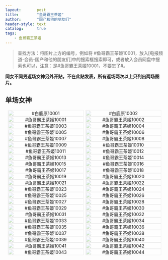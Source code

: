 ```yaml
---
layout:       post
title:        "鱼哥霸王茶姬"
author:       "国产和他的朋友们"
header-style: text
catalog:      true
tags:
    - 鱼哥霸王茶姬
---
```


> 查找方法：将图片上方的编号，例如将 #鱼哥霸王茶姬10001，放入[电报频道-会员-国产和他的朋友们]中的搜索框搜索即可，或者放入会员网盘中搜索也可以，注意：是#鱼哥霸王茶姬10001，不要忘了#。

**同女不同男返场女神另外开贴，不在此贴发表，所有返场两次以上只列出两场图片。**

## 单场女神

<div style="display: flex; justify-content: center;">
    <div style="position: relative; width: 48%; margin-right: 1%;">
        <img src="https://tanhuawanrenmigroup.top/yugebawangchaji/bailuyuan10001.jpg" style="width: 100%;"/>
        <div style="position: absolute; top: 0; left: 0; width: 100%; text-align: center; background-color: rgba(255, 255, 255, 0.7); font-size: 14px;">
            #白鹿原10001
        </div>
    </div>
    <div style="position: relative; width: 48%;">
        <img src="https://tanhuawanrenmigroup.top/yugebawangchaji/bailuyuan10002.jpg" style="width: 100%;"/>
        <div style="position: absolute; top: 0; left: 0; width: 100%; text-align: center; background-color: rgba(255, 255, 255, 0.7); font-size: 14px;">
            #白鹿原10002
        </div>
    </div>
</div>

<div style="display: flex; justify-content: center;">
    <div style="position: relative; width: 48%; margin-right: 1%;">
        <img src="https://tanhuawanrenmigroup.top/yugebawangchaji/yugebawangchaji10001.jpg" style="width: 100%;"/>
        <div style="position: absolute; top: 0; left: 0; width: 100%; text-align: center; background-color: rgba(255, 255, 255, 0.7); font-size: 14px;">
            #鱼哥霸王茶姬10001
        </div>
    </div>
    <div style="position: relative; width: 48%;">
        <img src="https://tanhuawanrenmigroup.top/yugebawangchaji/yugebawangchaji10002.jpg" style="width: 100%;"/>
        <div style="position: absolute; top: 0; left: 0; width: 100%; text-align: center; background-color: rgba(255, 255, 255, 0.7); font-size: 14px;">
            #鱼哥霸王茶姬10002
        </div>
    </div>
</div>

<div style="display: flex; justify-content: center;">
    <div style="position: relative; width: 48%; margin-right: 1%;">
        <img src="https://tanhuawanrenmigroup.top/yugebawangchaji/yugebawangchaji10003.jpg" style="width: 100%;"/>
        <div style="position: absolute; top: 0; left: 0; width: 100%; text-align: center; background-color: rgba(255, 255, 255, 0.7); font-size: 14px;">
            #鱼哥霸王茶姬10003
        </div>
    </div>
    <div style="position: relative; width: 48%;">
        <img src="https://tanhuawanrenmigroup.top/yugebawangchaji/yugebawangchaji10004.jpg" style="width: 100%;"/>
        <div style="position: absolute; top: 0; left: 0; width: 100%; text-align: center; background-color: rgba(255, 255, 255, 0.7); font-size: 14px;">
            #鱼哥霸王茶姬10004
        </div>
    </div>
</div>

<div style="display: flex; justify-content: center;">
    <div style="position: relative; width: 48%; margin-right: 1%;">
        <img src="https://tanhuawanrenmigroup.top/yugebawangchaji/yugebawangchaji10005.jpg" style="width: 100%;"/>
        <div style="position: absolute; top: 0; left: 0; width: 100%; text-align: center; background-color: rgba(255, 255, 255, 0.7); font-size: 14px;">
            #鱼哥霸王茶姬10005
        </div>
    </div>
    <div style="position: relative; width: 48%;">
        <img src="https://tanhuawanrenmigroup.top/yugebawangchaji/yugebawangchaji10006.jpg" style="width: 100%;"/>
        <div style="position: absolute; top: 0; left: 0; width: 100%; text-align: center; background-color: rgba(255, 255, 255, 0.7); font-size: 14px;">
            #鱼哥霸王茶姬10006
        </div>
    </div>
</div>

<div style="display: flex; justify-content: center;">
    <div style="position: relative; width: 48%; margin-right: 1%;">
        <img src="https://tanhuawanrenmigroup.top/yugebawangchaji/yugebawangchaji10007.jpg" style="width: 100%;"/>
        <div style="position: absolute; top: 0; left: 0; width: 100%; text-align: center; background-color: rgba(255, 255, 255, 0.7); font-size: 14px;">
            #鱼哥霸王茶姬10007
        </div>
    </div>
    <div style="position: relative; width: 48%;">
        <img src="https://tanhuawanrenmigroup.top/yugebawangchaji/yugebawangchaji10008.jpg" style="width: 100%;"/>
        <div style="position: absolute; top: 0; left: 0; width: 100%; text-align: center; background-color: rgba(255, 255, 255, 0.7); font-size: 14px;">
            #鱼哥霸王茶姬10008
        </div>
    </div>
</div>

<div style="display: flex; justify-content: center;">
    <div style="position: relative; width: 48%; margin-right: 1%;">
        <img src="https://tanhuawanrenmigroup.top/yugebawangchaji/yugebawangchaji10009.jpg" style="width: 100%;"/>
        <div style="position: absolute; top: 0; left: 0; width: 100%; text-align: center; background-color: rgba(255, 255, 255, 0.7); font-size: 14px;">
            #鱼哥霸王茶姬10009
        </div>
    </div>
    <div style="position: relative; width: 48%;">
        <img src="https://tanhuawanrenmigroup.top/yugebawangchaji/yugebawangchaji10010.jpg" style="width: 100%;"/>
        <div style="position: absolute; top: 0; left: 0; width: 100%; text-align: center; background-color: rgba(255, 255, 255, 0.7); font-size: 14px;">
            #鱼哥霸王茶姬10010
        </div>
    </div>
</div>

<div style="display: flex; justify-content: center;">
    <div style="position: relative; width: 48%; margin-right: 1%;">
        <img src="https://tanhuawanrenmigroup.top/yugebawangchaji/yugebawangchaji10011.jpg" style="width: 100%;"/>
        <div style="position: absolute; top: 0; left: 0; width: 100%; text-align: center; background-color: rgba(255, 255, 255, 0.7); font-size: 14px;">
            #鱼哥霸王茶姬10011
        </div>
    </div>
    <div style="position: relative; width: 48%;">
        <img src="https://tanhuawanrenmigroup.top/yugebawangchaji/yugebawangchaji10012.jpg" style="width: 100%;"/>
        <div style="position: absolute; top: 0; left: 0; width: 100%; text-align: center; background-color: rgba(255, 255, 255, 0.7); font-size: 14px;">
            #鱼哥霸王茶姬10012
        </div>
    </div>
</div>

<div style="display: flex; justify-content: center;">
    <div style="position: relative; width: 48%; margin-right: 1%;">
        <img src="https://tanhuawanrenmigroup.top/yugebawangchaji/yugebawangchaji10013.jpg" style="width: 100%;"/>
        <div style="position: absolute; top: 0; left: 0; width: 100%; text-align: center; background-color: rgba(255, 255, 255, 0.7); font-size: 14px;">
            #鱼哥霸王茶姬10013
        </div>
    </div>
    <div style="position: relative; width: 48%;">
        <img src="https://tanhuawanrenmigroup.top/yugebawangchaji/yugebawangchaji10014.jpg" style="width: 100%;"/>
        <div style="position: absolute; top: 0; left: 0; width: 100%; text-align: center; background-color: rgba(255, 255, 255, 0.7); font-size: 14px;">
            #鱼哥霸王茶姬10014
        </div>
    </div>
</div>

<div style="display: flex; justify-content: center;">
    <div style="position: relative; width: 48%; margin-right: 1%;">
        <img src="https://tanhuawanrenmigroup.top/yugebawangchaji/yugebawangchaji10015.jpg" style="width: 100%;"/>
        <div style="position: absolute; top: 0; left: 0; width: 100%; text-align: center; background-color: rgba(255, 255, 255, 0.7); font-size: 14px;">
            #鱼哥霸王茶姬10015
        </div>
    </div>
    <div style="position: relative; width: 48%;">
        <img src="https://tanhuawanrenmigroup.top/yugebawangchaji/yugebawangchaji10016.jpg" style="width: 100%;"/>
        <div style="position: absolute; top: 0; left: 0; width: 100%; text-align: center; background-color: rgba(255, 255, 255, 0.7); font-size: 14px;">
            #鱼哥霸王茶姬10016
        </div>
    </div>
</div>

<div style="display: flex; justify-content: center;">
    <div style="position: relative; width: 48%; margin-right: 1%;">
        <img src="https://tanhuawanrenmigroup.top/yugebawangchaji/yugebawangchaji10017.jpg" style="width: 100%;"/>
        <div style="position: absolute; top: 0; left: 0; width: 100%; text-align: center; background-color: rgba(255, 255, 255, 0.7); font-size: 14px;">
            #鱼哥霸王茶姬10017
        </div>
    </div>
    <div style="position: relative; width: 48%;">
        <img src="https://tanhuawanrenmigroup.top/yugebawangchaji/yugebawangchaji10018.jpg" style="width: 100%;"/>
        <div style="position: absolute; top: 0; left: 0; width: 100%; text-align: center; background-color: rgba(255, 255, 255, 0.7); font-size: 14px;">
            #鱼哥霸王茶姬10018
        </div>
    </div>
</div>

<div style="display: flex; justify-content: center;">
    <div style="position: relative; width: 48%; margin-right: 1%;">
        <img src="https://tanhuawanrenmigroup.top/yugebawangchaji/yugebawangchaji10019.jpg" style="width: 100%;"/>
        <div style="position: absolute; top: 0; left: 0; width: 100%; text-align: center; background-color: rgba(255, 255, 255, 0.7); font-size: 14px;">
            #鱼哥霸王茶姬10019
        </div>
    </div>
    <div style="position: relative; width: 48%;">
        <img src="https://tanhuawanrenmigroup.top/yugebawangchaji/yugebawangchaji10020.jpg" style="width: 100%;"/>
        <div style="position: absolute; top: 0; left: 0; width: 100%; text-align: center; background-color: rgba(255, 255, 255, 0.7); font-size: 14px;">
            #鱼哥霸王茶姬10020
        </div>
    </div>
</div>

<div style="display: flex; justify-content: center;">
    <div style="position: relative; width: 48%; margin-right: 1%;">
        <img src="https://tanhuawanrenmigroup.top/yugebawangchaji/yugebawangchaji10021.jpg" style="width: 100%;"/>
        <div style="position: absolute; top: 0; left: 0; width: 100%; text-align: center; background-color: rgba(255, 255, 255, 0.7); font-size: 14px;">
            #鱼哥霸王茶姬10021
        </div>
    </div>
    <div style="position: relative; width: 48%;">
        <img src="https://tanhuawanrenmigroup.top/yugebawangchaji/yugebawangchaji10022.jpg" style="width: 100%;"/>
        <div style="position: absolute; top: 0; left: 0; width: 100%; text-align: center; background-color: rgba(255, 255, 255, 0.7); font-size: 14px;">
            #鱼哥霸王茶姬10022
        </div>
    </div>
</div>

<div style="display: flex; justify-content: center;">
    <div style="position: relative; width: 48%; margin-right: 1%;">
        <img src="https://tanhuawanrenmigroup.top/yugebawangchaji/yugebawangchaji10023.jpg" style="width: 100%;"/>
        <div style="position: absolute; top: 0; left: 0; width: 100%; text-align: center; background-color: rgba(255, 255, 255, 0.7); font-size: 14px;">
            #鱼哥霸王茶姬10023
        </div>
    </div>
    <div style="position: relative; width: 48%;">
        <img src="https://tanhuawanrenmigroup.top/yugebawangchaji/yugebawangchaji10024.jpg" style="width: 100%;"/>
        <div style="position: absolute; top: 0; left: 0; width: 100%; text-align: center; background-color: rgba(255, 255, 255, 0.7); font-size: 14px;">
            #鱼哥霸王茶姬10024
        </div>
    </div>
</div>

<div style="display: flex; justify-content: center;">
    <div style="position: relative; width: 48%; margin-right: 1%;">
        <img src="https://tanhuawanrenmigroup.top/yugebawangchaji/yugebawangchaji10025.jpg" style="width: 100%;"/>
        <div style="position: absolute; top: 0; left: 0; width: 100%; text-align: center; background-color: rgba(255, 255, 255, 0.7); font-size: 14px;">
            #鱼哥霸王茶姬10025
        </div>
    </div>
    <div style="position: relative; width: 48%;">
        <img src="https://tanhuawanrenmigroup.top/yugebawangchaji/yugebawangchaji10026.jpg" style="width: 100%;"/>
        <div style="position: absolute; top: 0; left: 0; width: 100%; text-align: center; background-color: rgba(255, 255, 255, 0.7); font-size: 14px;">
            #鱼哥霸王茶姬10026
        </div>
    </div>
</div>

<div style="display: flex; justify-content: center;">
    <div style="position: relative; width: 48%; margin-right: 1%;">
        <img src="https://tanhuawanrenmigroup.top/yugebawangchaji/yugebawangchaji10027.jpg" style="width: 100%;"/>
        <div style="position: absolute; top: 0; left: 0; width: 100%; text-align: center; background-color: rgba(255, 255, 255, 0.7); font-size: 14px;">
            #鱼哥霸王茶姬10027
        </div>
    </div>
    <div style="position: relative; width: 48%;">
        <img src="https://tanhuawanrenmigroup.top/yugebawangchaji/yugebawangchaji10028.jpg" style="width: 100%;"/>
        <div style="position: absolute; top: 0; left: 0; width: 100%; text-align: center; background-color: rgba(255, 255, 255, 0.7); font-size: 14px;">
            #鱼哥霸王茶姬10028
        </div>
    </div>
</div>

<div style="display: flex; justify-content: center;">
    <div style="position: relative; width: 48%; margin-right: 1%;">
        <img src="https://tanhuawanrenmigroup.top/yugebawangchaji/yugebawangchaji10029.jpg" style="width: 100%;"/>
        <div style="position: absolute; top: 0; left: 0; width: 100%; text-align: center; background-color: rgba(255, 255, 255, 0.7); font-size: 14px;">
            #鱼哥霸王茶姬10029
        </div>
    </div>
    <div style="position: relative; width: 48%;">
        <img src="https://tanhuawanrenmigroup.top/yugebawangchaji/yugebawangchaji10030.jpg" style="width: 100%;"/>
        <div style="position: absolute; top: 0; left: 0; width: 100%; text-align: center; background-color: rgba(255, 255, 255, 0.7); font-size: 14px;">
            #鱼哥霸王茶姬10030
        </div>
    </div>
</div>

<div style="display: flex; justify-content: center;">
    <div style="position: relative; width: 48%; margin-right: 1%;">
        <img src="https://tanhuawanrenmigroup.top/yugebawangchaji/yugebawangchaji10031.jpg" style="width: 100%;"/>
        <div style="position: absolute; top: 0; left: 0; width: 100%; text-align: center; background-color: rgba(255, 255, 255, 0.7); font-size: 14px;">
            #鱼哥霸王茶姬10031
        </div>
    </div>
    <div style="position: relative; width: 48%;">
        <img src="https://tanhuawanrenmigroup.top/yugebawangchaji/yugebawangchaji10032.jpg" style="width: 100%;"/>
        <div style="position: absolute; top: 0; left: 0; width: 100%; text-align: center; background-color: rgba(255, 255, 255, 0.7); font-size: 14px;">
            #鱼哥霸王茶姬10032
        </div>
    </div>
</div>

<div style="display: flex; justify-content: center;">
    <div style="position: relative; width: 48%; margin-right: 1%;">
        <img src="https://tanhuawanrenmigroup.top/yugebawangchaji/yugebawangchaji10033.jpg" style="width: 100%;"/>
        <div style="position: absolute; top: 0; left: 0; width: 100%; text-align: center; background-color: rgba(255, 255, 255, 0.7); font-size: 14px;">
            #鱼哥霸王茶姬10033
        </div>
    </div>
    <div style="position: relative; width: 48%;">
        <img src="https://tanhuawanrenmigroup.top/yugebawangchaji/yugebawangchaji10034.jpg" style="width: 100%;"/>
        <div style="position: absolute; top: 0; left: 0; width: 100%; text-align: center; background-color: rgba(255, 255, 255, 0.7); font-size: 14px;">
            #鱼哥霸王茶姬10034
        </div>
    </div>
</div>

<div style="display: flex; justify-content: center;">
    <div style="position: relative; width: 48%;margin-right: 1%;">
        <img src="https://tanhuawanrenmigroup.top/yugebawangchaji/yugebawangchaji10035.jpg" style="width: 100%;"/>
        <div style="position: absolute; top: 0; left: 0; width: 100%; text-align: center; background-color: rgba(255, 255, 255, 0.7); font-size: 14px;">
            #鱼哥霸王茶姬10035
        </div>
    </div>
	<div style="position: relative; width: 48%;">
        <img src="https://tanhuawanrenmigroup.top/yugebawangchaji/yugebawangchaji10036.jpg" style="width: 100%;"/>
        <div style="position: absolute; top: 0; left: 0; width: 100%; text-align: center; background-color: rgba(255, 255, 255, 0.7); font-size: 14px;">
            #鱼哥霸王茶姬10036
        </div>
    </div>
</div>

<div style="display: flex; justify-content: center;">
    <div style="position: relative; width: 48%;margin-right: 1%;">
        <img src="https://tanhuawanrenmigroup.top/yugebawangchaji/yugebawangchaji10037.jpg" style="width: 100%;"/>
        <div style="position: absolute; top: 0; left: 0; width: 100%; text-align: center; background-color: rgba(255, 255, 255, 0.7); font-size: 14px;">
            #鱼哥霸王茶姬10037
        </div>
    </div>
	<div style="position: relative; width: 48%;">
        <img src="https://tanhuawanrenmigroup.top/yugebawangchaji/yugebawangchaji10038.jpg" style="width: 100%;"/>
        <div style="position: absolute; top: 0; left: 0; width: 100%; text-align: center; background-color: rgba(255, 255, 255, 0.7); font-size: 14px;">
            #鱼哥霸王茶姬10038
        </div>
    </div>
</div>

<div style="display: flex; justify-content: center;">
    <div style="position: relative; width: 48%;margin-right: 1%;">
        <img src="https://tanhuawanrenmigroup.top/yugebawangchaji/yugebawangchaji10039.jpg" style="width: 100%;"/>
        <div style="position: absolute; top: 0; left: 0; width: 100%; text-align: center; background-color: rgba(255, 255, 255, 0.7); font-size: 14px;">
            #鱼哥霸王茶姬10039
        </div>
    </div>
	<div style="position: relative; width: 48%;">
        <img src="https://tanhuawanrenmigroup.top/yugebawangchaji/yugebawangchaji10040.jpg" style="width: 100%;"/>
        <div style="position: absolute; top: 0; left: 0; width: 100%; text-align: center; background-color: rgba(255, 255, 255, 0.7); font-size: 14px;">
            #鱼哥霸王茶姬10040
        </div>
    </div>
</div>

<div style="display: flex; justify-content: center;">
    <div style="position: relative; width: 48%;margin-right: 1%;">
        <img src="https://tanhuawanrenmigroup.top/yugebawangchaji/yugebawangchaji10041.jpg" style="width: 100%;"/>
        <div style="position: absolute; top: 0; left: 0; width: 100%; text-align: center; background-color: rgba(255, 255, 255, 0.7); font-size: 14px;">
            #鱼哥霸王茶姬10041
        </div>
    </div>
	<div style="position: relative; width: 48%;">
        <img src="https://tanhuawanrenmigroup.top/yugebawangchaji/yugebawangchaji10042.jpg" style="width: 100%;"/>
        <div style="position: absolute; top: 0; left: 0; width: 100%; text-align: center; background-color: rgba(255, 255, 255, 0.7); font-size: 14px;">
            #鱼哥霸王茶姬10042
        </div>
    </div>
</div>

<div style="display: flex; justify-content: center;">
    <div style="position: relative; width: 48%;margin-right: 1%;">
        <img src="https://tanhuawanrenmigroup.top/yugebawangchaji/yugebawangchaji10043.jpg" style="width: 100%;"/>
        <div style="position: absolute; top: 0; left: 0; width: 100%; text-align: center; background-color: rgba(255, 255, 255, 0.7); font-size: 14px;">
            #鱼哥霸王茶姬10043
        </div>
    </div>
	<div style="position: relative; width: 48%;">
        <img src="https://tanhuawanrenmigroup.top/yugebawangchaji/yugebawangchaji10044.jpg" style="width: 100%;"/>
        <div style="position: absolute; top: 0; left: 0; width: 100%; text-align: center; background-color: rgba(255, 255, 255, 0.7); font-size: 14px;">
            #鱼哥霸王茶姬10044
        </div>
    </div>
</div>